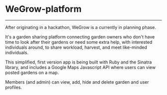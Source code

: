 # WeGrow-platform
______________________________

After originating in a hackathon, WeGrow is a currently in planning phase.

It's a garden sharing platform connecting garden owners who don't have time to look after their gardens or need some extra help, with interested individuals around, to share workload, harvest, and meet like-minded individuals.

This simplified, first version app is being built with Ruby and the Sinatra library, and includes a Google Maps Javascript API where users can view posted gardens on a map.

Members (and admin) can view, add, hide and delete garden and user profiles.